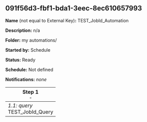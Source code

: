 ## 091f56d3-fbf1-bda1-3eec-8ec610657993

**Name** (not equal to External Key)**:** TEST_JobId_Automation

**Description:** n/a

**Folder:** my automations/

**Started by:** Schedule

**Status:** Ready

**Schedule:** Not defined

**Notifications:** _none_


| Step 1<br>_<small>-</small>_ |
| --- |
| _1.1: query_<br>TEST_JobId_Query |
